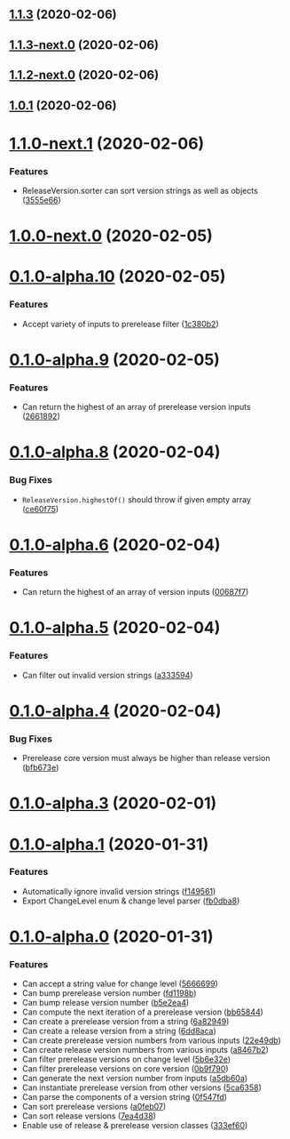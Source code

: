 ## [1.1.3](https://github.com/skypilotcc/versioner/compare/v1.1.3-next.0...v1.1.3) (2020-02-06)



## [1.1.3-next.0](https://github.com/skypilotcc/versioner/compare/v1.1.2-next.0...v1.1.3-next.0) (2020-02-06)



## [1.1.2-next.0](https://github.com/skypilotcc/versioner/compare/v1.1.2...v1.1.2-next.0) (2020-02-06)



## [1.0.1](https://github.com/skypilotcc/versioner/compare/v1.1.0-next.1...v1.0.1) (2020-02-06)



# [1.1.0-next.1](https://github.com/skypilotcc/versioner/compare/v1.0.0-next.0...v1.1.0-next.1) (2020-02-06)


### Features

* ReleaseVersion.sorter can sort version strings as well as objects ([3555e66](https://github.com/skypilotcc/versioner/commit/3555e661605f146bc903f13fe1601d4310ab3d7b))



# [1.0.0-next.0](https://github.com/skypilotcc/versioner/compare/v1.0.0...v1.0.0-next.0) (2020-02-05)



# [0.1.0-alpha.10](https://github.com/skypilotcc/versioner/compare/v0.1.0-alpha.9...v0.1.0-alpha.10) (2020-02-05)


### Features

* Accept variety of inputs to prerelease filter ([1c380b2](https://github.com/skypilotcc/versioner/commit/1c380b2de90bb5e25fe8ace32119866f85d09148))



# [0.1.0-alpha.9](https://github.com/skypilotcc/versioner/compare/v0.1.0-alpha.8...v0.1.0-alpha.9) (2020-02-05)


### Features

* Can return the highest of an array of prerelease version inputs ([2661892](https://github.com/skypilotcc/versioner/commit/2661892a4c394bf572d594efef604f3b94f5e2b9))



# [0.1.0-alpha.8](https://github.com/skypilotcc/versioner/compare/v0.1.0-alpha.6...v0.1.0-alpha.8) (2020-02-04)


### Bug Fixes

* `ReleaseVersion.highestOf()` should throw if given empty array ([ce60f75](https://github.com/skypilotcc/versioner/commit/ce60f75082244388725007231e19848452577750))



# [0.1.0-alpha.6](https://github.com/skypilotcc/versioner/compare/v0.1.0-alpha.5...v0.1.0-alpha.6) (2020-02-04)


### Features

* Can return the highest of an array of version inputs ([00687f7](https://github.com/skypilotcc/versioner/commit/00687f7f7e9ddcab91b8bab842d0fb099911f710))



# [0.1.0-alpha.5](https://github.com/skypilotcc/versioner/compare/v0.1.0-alpha.4...v0.1.0-alpha.5) (2020-02-04)


### Features

* Can filter out invalid version strings ([a333594](https://github.com/skypilotcc/versioner/commit/a333594a52f5415ff7b9b1039681a7b8cff56f61))



# [0.1.0-alpha.4](https://github.com/skypilotcc/versioner/compare/v0.1.0-alpha.3...v0.1.0-alpha.4) (2020-02-04)


### Bug Fixes

* Prerelease core version must always be higher than release version ([bfb673e](https://github.com/skypilotcc/versioner/commit/bfb673eeb8e4baadbe5dc3daf358197f5a89d5b0))



# [0.1.0-alpha.3](https://github.com/skypilotcc/versioner/compare/v0.1.0-alpha.1...v0.1.0-alpha.3) (2020-02-01)



# [0.1.0-alpha.1](https://github.com/skypilotcc/versioner/compare/v0.1.0-alpha.0...v0.1.0-alpha.1) (2020-01-31)


### Features

* Automatically ignore invalid version strings ([f149561](https://github.com/skypilotcc/versioner/commit/f149561a7a9001d17c26c3211b75ae70953a8899))
* Export ChangeLevel enum & change level parser ([fb0dba8](https://github.com/skypilotcc/versioner/commit/fb0dba8996446d1d67bb2c2f9d13e9130bd111fb))



# [0.1.0-alpha.0](https://github.com/skypilotcc/versioner/compare/a8467b2ef2a7320cb7b30100621b09dfbe31151f...v0.1.0-alpha.0) (2020-01-31)


### Features

* Can accept a string value for change level ([5666699](https://github.com/skypilotcc/versioner/commit/5666699910ec4777c9b15f9a446a2e41a6937d67))
* Can bump prerelease version number ([fd1198b](https://github.com/skypilotcc/versioner/commit/fd1198bb9d4d116a3f63dd9fad33aca03a54cbce))
* Can bump release version number ([b5e2ea4](https://github.com/skypilotcc/versioner/commit/b5e2ea4744a2c977c4e778e94775cab5102daee1))
* Can compute the next iteration of a prerelease version ([bb65844](https://github.com/skypilotcc/versioner/commit/bb65844a82b279b2b4b9dbbafc3dad3ec1f31172))
* Can create a prerelease version from a string ([6a82949](https://github.com/skypilotcc/versioner/commit/6a82949cc27cd2494f989a11a3be4a3e6197d256))
* Can create a release version from a string ([6dd8aca](https://github.com/skypilotcc/versioner/commit/6dd8acae99d91704e39899a0ef26f277f55ed5bd))
* Can create prerelease version numbers from various inputs ([22e49db](https://github.com/skypilotcc/versioner/commit/22e49db202facacc1d3312f52accc0334af6b480))
* Can create release version numbers from various inputs ([a8467b2](https://github.com/skypilotcc/versioner/commit/a8467b2ef2a7320cb7b30100621b09dfbe31151f))
* Can filter prerelease versions on change level ([5b6e32e](https://github.com/skypilotcc/versioner/commit/5b6e32ed311713fb762d92de4f8ba377e496c353))
* Can filter prerelease versions on core version ([0b9f790](https://github.com/skypilotcc/versioner/commit/0b9f790e5c4aef99a0d93e2001546b4c9e35f37f))
* Can generate the next version number from inputs ([a5db60a](https://github.com/skypilotcc/versioner/commit/a5db60ad51a80014dbbc74442db1140a392d6bcb))
* Can instantiate prerelease version from other versions ([5ca6358](https://github.com/skypilotcc/versioner/commit/5ca6358ed1a470cf6c865765f43a4a8542819b60))
* Can parse the components of a version string ([0f547fd](https://github.com/skypilotcc/versioner/commit/0f547fdfaa0f0b5060574d92d1df52cddcb70a30))
* Can sort prerelease versions ([a0feb07](https://github.com/skypilotcc/versioner/commit/a0feb07e7a005dd2372734029c4029241b21e02d))
* Can sort release versions ([7ea4d38](https://github.com/skypilotcc/versioner/commit/7ea4d3823b43cdf6520ac0532fdd0bd354ef10b3))
* Enable use of release & prerelease version classes ([333ef60](https://github.com/skypilotcc/versioner/commit/333ef60d1a28b18b1825b49e61d2d254594fbe97))



